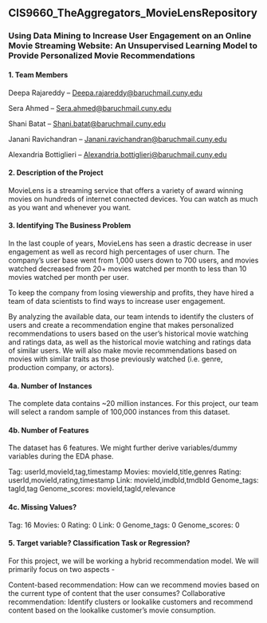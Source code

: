 ## CIS9660_TheAggregators_MovieLensRepository

### Using Data Mining to Increase User Engagement on an Online Movie Streaming Website: An Unsupervised Learning Model to Provide Personalized Movie Recommendations 

#### 1. Team Members
Deepa Rajareddy – 
Deepa.rajareddy@baruchmail.cuny.edu

Sera Ahmed – 
Sera.ahmed@baruchmail.cuny.edu

Shani Batat – 
Shani.batat@baruchmail.cuny.edu

Janani Ravichandran – 
Janani.ravichandran@baruchmail.cuny.edu

Alexandria Bottiglieri – 
Alexandria.bottiglieri@baruchmail.cuny.edu

#### 2. Description of the Project
MovieLens is a streaming service that offers a variety of award winning movies on hundreds of internet connected devices. You can watch as much as you want and whenever you want. 

#### 3. Identifying The Business Problem
In the last couple of years, MovieLens has seen a drastic decrease in user engagement as well as record high percentages of user churn. The company’s user base went from 1,000 users down to 700 users, and movies watched decreased from 20+ movies watched per month to less than 10 movies watched per month per user.

To keep the company from losing viewership and profits, they have hired a team of data scientists to find ways to increase user engagement.

By analyzing the available data, our team intends to identify the clusters of users and create a recommendation engine that makes personalized recommendations to users based on the user’s historical movie watching and ratings data, as well as the historical movie watching and ratings data of similar users. We will also make movie recommendations based on movies with similar traits as those previously watched (i.e. genre, production company, or actors).

#### 4a. Number of Instances
The complete data contains ~20 million instances. For this project, our team will select a random sample of 100,000 instances from this dataset. 

#### 4b. Number of Features
The dataset has 6 features. We might further derive variables/dummy variables during the EDA phase. 

Tag: userId,movieId,tag,timestamp
Movies: movieId,title,genres
Rating: userId,movieId,rating,timestamp
Link: movieId,imdbId,tmdbId
Genome_tags: tagId,tag
Genome_scores: movieId,tagId,relevance
	
#### 4c. Missing Values?
Tag: 16
Movies: 0
Rating: 0
Link: 0
Genome_tags: 0
Genome_scores: 0

#### 5. Target variable? Classification Task or Regression? 
For this project, we will be working a hybrid recommendation model. We will primarily focus on two aspects -  

Content-based recommendation: How can we recommend movies based on the current type of content that the user consumes?
Collaborative recommendation: Identify clusters or lookalike customers and recommend content based on the lookalike customer’s movie consumption. 
